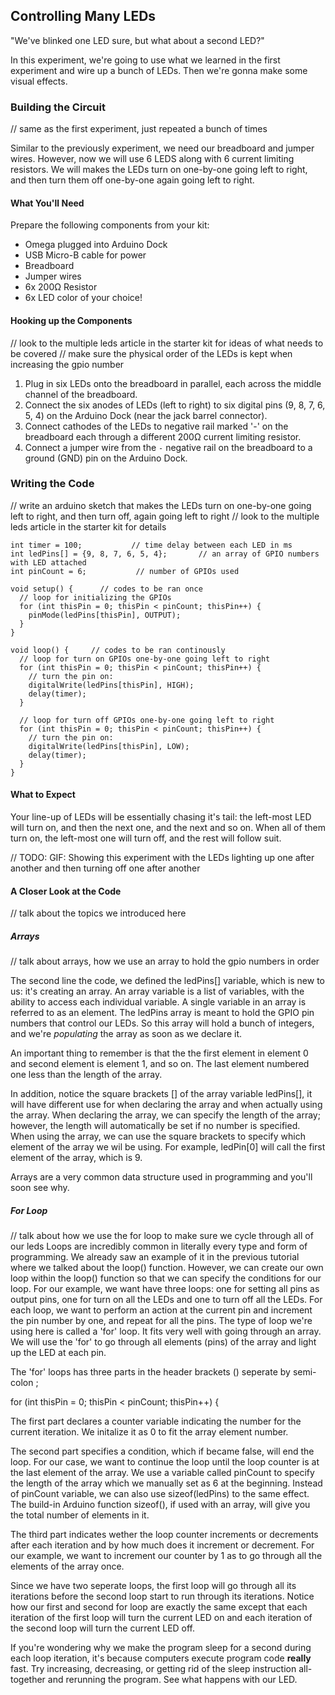 ## Controlling Many LEDs

"We've blinked one LED sure, but what about a second LED?"

In this experiment, we're going to use what we learned in the first experiment and wire up a bunch of LEDs. Then we're gonna make some visual effects.

### Building the Circuit

// same as the first experiment, just repeated a bunch of times

Similar to the previously experiment, we need our breadboard and jumper wires. However, now we will use 6 LEDS along with 6 current limiting resistors. We will makes the LEDs turn on one-by-one going left to right, and then turn them off one-by-one again going left to right.

#### What You'll Need

Prepare the following components from your kit:

* Omega plugged into Arduino Dock
* USB Micro-B cable for power
* Breadboard
* Jumper wires
* 6x 200Ω Resistor
* 6x LED color of your choice!

#### Hooking up the Components

// look to the multiple leds article in the starter kit for ideas of what needs to be covered
// make sure the physical order of the LEDs is kept when increasing the gpio number

1. Plug in six LEDs onto the breadboard in parallel, each across the middle channel of the breadboard.
2. Connect the six anodes of LEDs (left to right) to six digital pins (9, 8, 7, 6, 5, 4) on the Arduino Dock (near the jack barrel connector).
3. Connect cathodes of the LEDs to negative rail marked '-' on the breadboard each through a different 200Ω current limiting resistor.
4. Connect a jumper wire from the `-` negative rail on the breadboard to a ground (GND) pin on the Arduino Dock. 

### Writing the Code

// write an arduino sketch that makes the LEDs turn on one-by-one going left to right, and then turn off, again going left to right
// look to the multiple leds article in the starter kit for details

``` arduino
int timer = 100;           // time delay between each LED in ms
int ledPins[] = {9, 8, 7, 6, 5, 4};       // an array of GPIO numbers with LED attached
int pinCount = 6;           // number of GPIOs used

void setup() {      // codes to be ran once
  // loop for initializing the GPIOs
  for (int thisPin = 0; thisPin < pinCount; thisPin++) {
    pinMode(ledPins[thisPin], OUTPUT);
  }
}

void loop() {     // codes to be ran continously
  // loop for turn on GPIOs one-by-one going left to right
  for (int thisPin = 0; thisPin < pinCount; thisPin++) {
    // turn the pin on:
    digitalWrite(ledPins[thisPin], HIGH);
    delay(timer);
  }

  // loop for turn off GPIOs one-by-one going left to right 
  for (int thisPin = 0; thisPin < pinCount; thisPin++) {
    // turn the pin on:
    digitalWrite(ledPins[thisPin], LOW);
    delay(timer);
  }
}
```

#### What to Expect

Your line-up of LEDs will be essentially chasing it's tail: the left-most LED will turn on, and then the next one, and the next and so on. When all of them turn on, the left-most one will turn off, and the rest will follow suit.

// TODO: GIF: Showing this experiment with the LEDs lighting up one after another and then turning off one after another

#### A Closer Look at the Code

// talk about the topics we introduced here

##### Arrays

// talk about arrays, how we use an array to hold the gpio numbers in order

The second line the code, we defined the ledPins[] variable, which is new to us: it's creating an array. An array variable is a list of variables, with the ability to access each individual variable. A single variable in an array is referred to as an element. The ledPins array is meant to hold the GPIO pin numbers that control our LEDs. So this array will hold a bunch of integers, and we're *populating* the array as soon as we declare it.

An important thing to remember is that the the first element in element 0 and second element is element 1, and so on. The last element numbered one less than the length of the array.

In addition, notice the square brackets [] of the array variable ledPins[], it will have different use for when declaring the array and when actually using the array. When declaring the array, we can specify the length of the array; however, the length will automatically be set if no number is specified. When using the array, we can use the square brackets to specify which element of the array we wil be using. For example, ledPin[0] will call the first element of the array, which is 9.

Arrays are a very common data structure used in programming and you'll soon see why.

##### For Loop

// talk about how we use the for loop to make sure we cycle through all of our leds
Loops are incredibly common in literally every type and form of programming. We already saw an example of it in the previous tutorial where we talked about the loop() function. However, we can create our own loop within the loop() function so that we can specify the conditions for our loop. For our example, we want have three loops: one for setting all pins as output pins, one for turn on all the LEDs and one to turn off all the LEDs. For each loop, we want to perform an action at the current pin and increment the pin number by one, and repeat for all the pins. The type of loop we're using here is called a 'for' loop. It fits very well with going through an array. We will use the 'for' to go through all elements (pins) of the array and light up the LED at each pin.

The 'for' loops has three parts in the header brackets () seperate by semi-colon ;

for (int thisPin = 0; thisPin < pinCount; thisPin++) {

The first part declares a counter variable indicating the number for the current iteration. We initalize it as 0 to fit the array element number.

The second part specifies a condition, which if became false, will end the loop. For our case, we want to continue the loop until the loop counter is at the last element of the array. We use a variable called pinCount to specify the length of the array which we manually set as 6 at the beginning. Instead of pinCount variable, we can also use sizeof(ledPins) to the same effect. The build-in Arduino function sizeof(), if used with an array, will give you the total number of elements in it. 

The third part indicates wether the loop counter increments or decrements after each iteration and by how much does it increment or decrement. For our example, we want to increment our counter by 1 as to go through all the elements of the array once.

Since we have two seperate loops, the first loop will go through all its iterations before the second loop start to run through its iterations. Notice how our first and second for loop are exactly the same except that each iteration of the first loop will turn the current LED on and each iteration of the second loop will turn the current LED off.

If you're wondering why we make the program sleep for a second during each loop iteration, it's because computers execute program code **really** fast. Try increasing, decreasing, or getting rid of the sleep instruction all-together and rerunning the program. See what happens with our LED.
